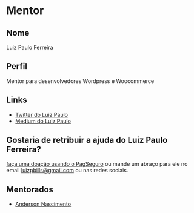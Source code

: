 # Mentor

## Nome

Luiz Paulo Ferreira

## Perfil

Mentor para desenvolvedores Wordpress e Woocommerce

## Links

- [Twitter do Luiz Paulo](https://twitter.com/luizbills)
- [Medium do Luiz Paulo](https://medium.com/@luizbills)

## Gostaria de retribuir a ajuda do Luiz Paulo Ferreira?

[faça uma doação usando o PagSeguro](https://pag.ae/bl04Sp) ou mande um abraço para ele no email luizpbills@gmail.com ou nas redes sociais.

## Mentorados

- [Anderson Nascimento](/profiles/pupils/profiles/AndersonNascimento.md)
